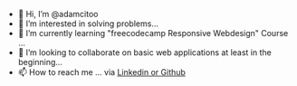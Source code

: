 - 👋 Hi, I’m @adamcitoo
- 👀 I’m interested in solving problems...
- 🌱 I’m currently learning "freecodecamp Responsive Webdesign" Course ...
- 💞️ I’m looking to collaborate on basic web applications at least in the beginning...
- 📫 How to reach me ... via <a href="https://www.linkedin.com/in/adam-ahmed-khaled-81aa26108/"> Linkedin or <a href="https://github.com/adamcitoo"> Github

<!---
adamcitoo/adamcitoo is a ✨ special ✨ repository because its `README.md` (this file) appears on your GitHub profile.
You can click the Preview link to take a look at your changes.
--->
